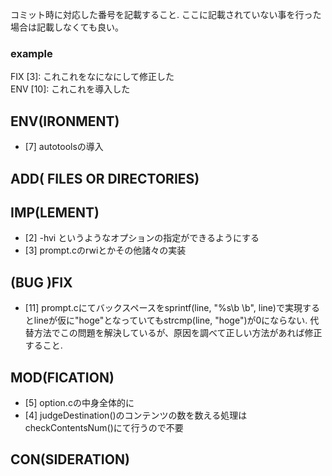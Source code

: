 コミット時に対応した番号を記載すること. ここに記載されていない事を行った場合は記載しなくても良い。
### example
FIX [3]: これこれをなになにして修正した  
ENV [10]: これこれを導入した


## ENV(IRONMENT)
- [7] autotoolsの導入

## ADD( FILES OR DIRECTORIES)

## IMP(LEMENT)
- [2] -hvi というようなオプションの指定ができるようにする
- [3] prompt.cのrwiとかその他諸々の実装

## (BUG )FIX
- [11] prompt.cにてバックスペースをsprintf(line, "%s\b \b", line)で実現するとlineが仮に"hoge"となっていてもstrcmp(line, "hoge")が0にならない. 代替方法でこの問題を解決しているが、原因を調べて正しい方法があれば修正すること.

## MOD(FICATION)
- [5] option.cの中身全体的に
- [4] judgeDestination()のコンテンツの数を数える処理はcheckContentsNum()にて行うので不要

## CON(SIDERATION)

